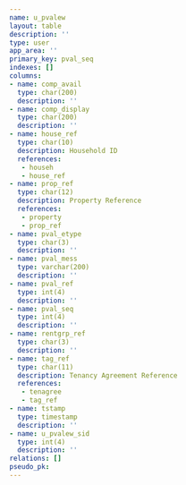 ```yaml
---
name: u_pvalew
layout: table
description: ''
type: user
app_area: ''
primary_key: pval_seq
indexes: []
columns:
- name: comp_avail
  type: char(200)
  description: ''
- name: comp_display
  type: char(200)
  description: ''
- name: house_ref
  type: char(10)
  description: Household ID
  references:
   - househ
   - house_ref
- name: prop_ref
  type: char(12)
  description: Property Reference
  references:
   - property
   - prop_ref
- name: pval_etype
  type: char(3)
  description: ''
- name: pval_mess
  type: varchar(200)
  description: ''
- name: pval_ref
  type: int(4)
  description: ''
- name: pval_seq
  type: int(4)
  description: ''
- name: rentgrp_ref
  type: char(3)
  description: ''
- name: tag_ref
  type: char(11)
  description: Tenancy Agreement Reference
  references:
   - tenagree
   - tag_ref
- name: tstamp
  type: timestamp
  description: ''
- name: u_pvalew_sid
  type: int(4)
  description: ''
relations: []
pseudo_pk: 
---
```


